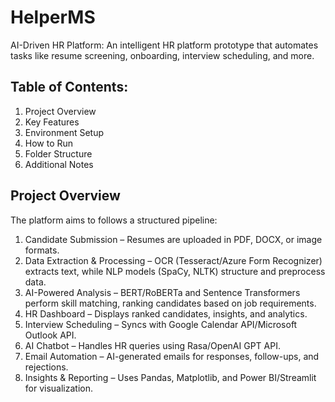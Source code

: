 # HelperMS        
AI-Driven HR Platform: An intelligent HR platform prototype that automates tasks like resume screening, onboarding, interview scheduling, and more.

## Table of Contents: 
1) Project Overview
2) Key Features
3) Environment Setup
4) How to Run
5) Folder Structure
6) Additional Notes

## Project Overview
The platform aims to follows a structured pipeline:
1) Candidate Submission – Resumes are uploaded in PDF, DOCX, or image formats.
2) Data Extraction & Processing – OCR (Tesseract/Azure Form Recognizer) extracts text, while NLP models (SpaCy, NLTK) structure and preprocess data.
3) AI-Powered Analysis – BERT/RoBERTa and Sentence Transformers perform skill matching, ranking candidates based on job requirements.
4) HR Dashboard – Displays ranked candidates, insights, and analytics.
5) Interview Scheduling – Syncs with Google Calendar API/Microsoft Outlook API.
6) AI Chatbot – Handles HR queries using Rasa/OpenAI GPT API.
7) Email Automation – AI-generated emails for responses, follow-ups, and rejections.
8) Insights & Reporting – Uses Pandas, Matplotlib, and Power BI/Streamlit for visualization.
